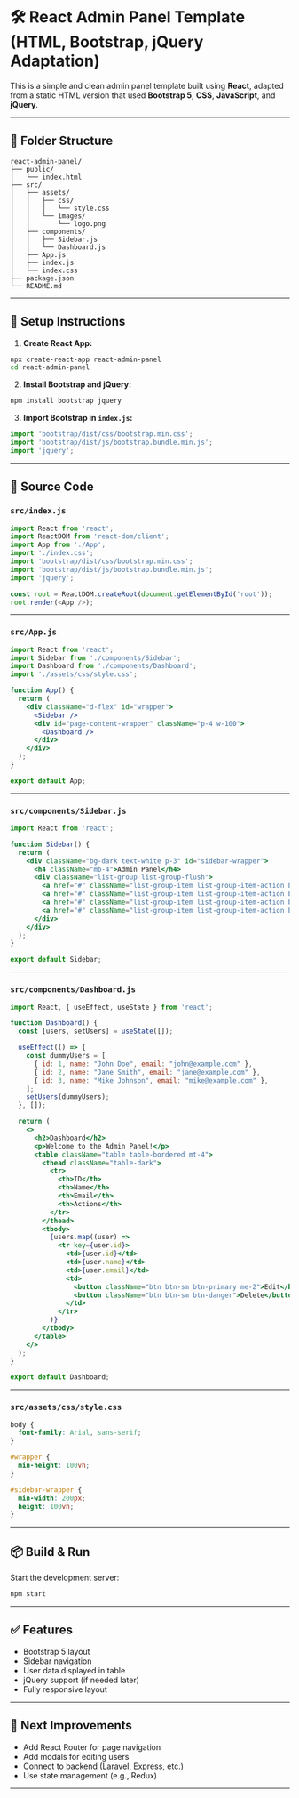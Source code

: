 
# 🛠️ React Admin Panel Template (HTML, Bootstrap, jQuery Adaptation)

This is a simple and clean admin panel template built using **React**, adapted from a static HTML version that used **Bootstrap 5**, **CSS**, **JavaScript**, and **jQuery**.

---

## 📁 Folder Structure

```
react-admin-panel/
├── public/
│   └── index.html
├── src/
│   ├── assets/
│   │   ├── css/
│   │   │   └── style.css
│   │   └── images/
│   │       └── logo.png
│   ├── components/
│   │   ├── Sidebar.js
│   │   └── Dashboard.js
│   ├── App.js
│   ├── index.js
│   └── index.css
├── package.json
└── README.md
```

---

## 🚀 Setup Instructions

1. **Create React App:**

```bash
npx create-react-app react-admin-panel
cd react-admin-panel
```

2. **Install Bootstrap and jQuery:**

```bash
npm install bootstrap jquery
```

3. **Import Bootstrap in `index.js`:**

```js
import 'bootstrap/dist/css/bootstrap.min.css';
import 'bootstrap/dist/js/bootstrap.bundle.min.js';
import 'jquery';
```

---

## 📄 Source Code

### `src/index.js`

```js
import React from 'react';
import ReactDOM from 'react-dom/client';
import App from './App';
import './index.css';
import 'bootstrap/dist/css/bootstrap.min.css';
import 'bootstrap/dist/js/bootstrap.bundle.min.js';
import 'jquery';

const root = ReactDOM.createRoot(document.getElementById('root'));
root.render(<App />);
```

---

### `src/App.js`

```jsx
import React from 'react';
import Sidebar from './components/Sidebar';
import Dashboard from './components/Dashboard';
import './assets/css/style.css';

function App() {
  return (
    <div className="d-flex" id="wrapper">
      <Sidebar />
      <div id="page-content-wrapper" className="p-4 w-100">
        <Dashboard />
      </div>
    </div>
  );
}

export default App;
```

---

### `src/components/Sidebar.js`

```jsx
import React from 'react';

function Sidebar() {
  return (
    <div className="bg-dark text-white p-3" id="sidebar-wrapper">
      <h4 className="mb-4">Admin Panel</h4>
      <div className="list-group list-group-flush">
        <a href="#" className="list-group-item list-group-item-action bg-dark text-white">Dashboard</a>
        <a href="#" className="list-group-item list-group-item-action bg-dark text-white">Users</a>
        <a href="#" className="list-group-item list-group-item-action bg-dark text-white">Settings</a>
        <a href="#" className="list-group-item list-group-item-action bg-dark text-white">Logout</a>
      </div>
    </div>
  );
}

export default Sidebar;
```

---

### `src/components/Dashboard.js`

```jsx
import React, { useEffect, useState } from 'react';

function Dashboard() {
  const [users, setUsers] = useState([]);

  useEffect(() => {
    const dummyUsers = [
      { id: 1, name: "John Doe", email: "john@example.com" },
      { id: 2, name: "Jane Smith", email: "jane@example.com" },
      { id: 3, name: "Mike Johnson", email: "mike@example.com" },
    ];
    setUsers(dummyUsers);
  }, []);

  return (
    <>
      <h2>Dashboard</h2>
      <p>Welcome to the Admin Panel!</p>
      <table className="table table-bordered mt-4">
        <thead className="table-dark">
          <tr>
            <th>ID</th>
            <th>Name</th>
            <th>Email</th>
            <th>Actions</th>
          </tr>
        </thead>
        <tbody>
          {users.map((user) =>
            <tr key={user.id}>
              <td>{user.id}</td>
              <td>{user.name}</td>
              <td>{user.email}</td>
              <td>
                <button className="btn btn-sm btn-primary me-2">Edit</button>
                <button className="btn btn-sm btn-danger">Delete</button>
              </td>
            </tr>
          )}
        </tbody>
      </table>
    </>
  );
}

export default Dashboard;
```

---

### `src/assets/css/style.css`

```css
body {
  font-family: Arial, sans-serif;
}

#wrapper {
  min-height: 100vh;
}

#sidebar-wrapper {
  min-width: 200px;
  height: 100vh;
}
```

---

## 📦 Build & Run

Start the development server:

```bash
npm start
```

---

## ✅ Features

- Bootstrap 5 layout
- Sidebar navigation
- User data displayed in table
- jQuery support (if needed later)
- Fully responsive layout

---

## 🔧 Next Improvements

- Add React Router for page navigation
- Add modals for editing users
- Connect to backend (Laravel, Express, etc.)
- Use state management (e.g., Redux)

---

